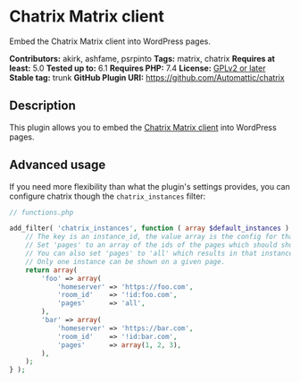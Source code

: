 # Chatrix Matrix client

Embed the Chatrix Matrix client into WordPress pages.

**Contributors:** akirk, ashfame, psrpinto
**Tags:** matrix, chatrix
**Requires at least:** 5.0
**Tested up to:** 6.1
**Requires PHP:** 7.4
**License:** [GPLv2 or later](http://www.gnu.org/licenses/gpl-2.0.html)
**Stable tag:** trunk
**GitHub Plugin URI:** https://github.com/Automattic/chatrix

## Description
This plugin allows you to embed the [Chatrix Matrix client](https://github.com/Automattic/chatrix-fronted) into WordPress pages.

## Advanced usage
If you need more flexibility than what the plugin's settings provides, you can configure chatrix though
the `chatrix_instances` filter:

```php
// functions.php

add_filter( 'chatrix_instances', function ( array $default_instances ) {
	// The key is an instance_id, the value array is the config for that instance.
	// Set 'pages' to an array of the ids of the pages which should show chatrix.
	// You can also set 'pages' to 'all' which results in that instance always being used.
	// Only one instance can be shown on a given page.
	return array(
		'foo' => array(
			'homeserver' => 'https://foo.com',
			'room_id'    => '!id:foo.com',
			'pages'      => 'all',
		),
		'bar' => array(
			'homeserver' => 'https://bar.com',
			'room_id'    => '!id:bar.com',
			'pages'      => array(1, 2, 3),
		),
	);
} );
```
